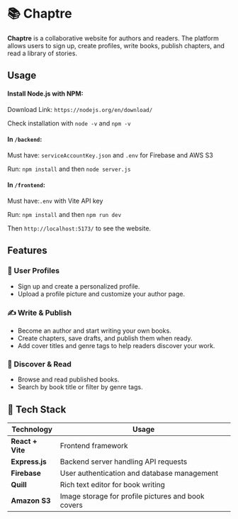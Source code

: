 
# 📚 Chaptre

**Chaptre** is  a collaborative website for authors and readers. The platform allows users to sign up, create profiles, write books, publish chapters, and read a library of stories. 

##  Usage

#### Install Node.js with NPM: 
Download Link: `https://nodejs.org/en/download/`

Check installation with `node -v` and `npm -v`


#### In `/backend`: 
Must have: `serviceAccountKey.json` and `.env` for Firebase and AWS S3

Run: `npm install` and then `node server.js`

#### In `/frontend`: 
Must have:`.env` with Vite API key

Run: `npm install` and then `npm run dev`

Then `http://localhost:5173/` to see the website.


##  Features

### 👥 User Profiles
- Sign up and create a personalized profile.
- Upload a profile picture and customize your author page.

### ✍️ Write & Publish
- Become an author and start writing your own books.
- Create chapters, save drafts, and publish them when ready.
- Add cover titles and genre tags to help readers discover your work.

### 📖 Discover & Read
- Browse and read published books.
- Search by book title or filter by genre tags.

## 🚀 Tech Stack

| **Technology**  | **Usage** |
|-----------------|-----------|
| **React + Vite**  | Frontend framework |
| **Express.js**  | Backend server handling API requests |
| **Firebase**  | User authentication and database management |
| **Quill**  | Rich text editor for book writing |
| **Amazon S3**  | Image storage for profile pictures and book covers |

